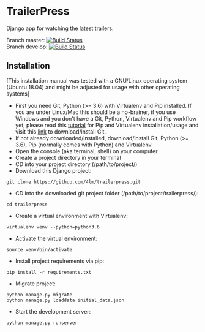 # TrailerPress

Django app for watching the latest trailers.

Branch master: [![Build Status](https://travis-ci.com/4lm/trailerpress.svg?branch=master)](https://travis-ci.com/4lm/trailerpress) \
Branch develop: [![Build Status](https://travis-ci.com/4lm/trailerpress.svg?branch=develop)](https://travis-ci.com/4lm/trailerpress)

## Installation

[This installation manual was tested with a GNU/Linux operating system (Ubuntu 18.04) and might be adjusted for usage with other operating systems]

- First you need Git, Python (>= 3.6) with Virtualenv and Pip installed. If you are under Linux/Mac this should be a no-brainer, if you use Windows and you don't have a Git, Python, Virtualenv and Pip workflow yet, please read this [tutorial](http://timmyreilly.azurewebsites.net/python-pip-virtualenv-installation-on-windows/) for Pip and Virtualenv installation/usage and visit this [link](https://git-scm.com/download/win) to download/install Git.
- If not already downloaded/installed, download/install Git, Python (>= 3.6), Pip (normally comes with Python) and Virtualenv
- Open the console (aka terminal, shell) on your computer
- Create a project directory in your terminal
- CD into your project directory (/path/to/project/)
- Download this Django project:
```
git clone https://github.com/4lm/trailerpress.git
```
- CD into the downloaded git project folder (/path/to/project/trailerpress/):
```
cd trailerpress
```
- Create a virtual environment with Virtualenv:
```
virtualenv venv --python=python3.6
```
- Activate the virtual environment:
```
source venv/bin/activate
```
- Install project requirements via pip:
```
pip install -r requirements.txt
```
- Migrate project:
```
python manage.py migrate
python manage.py loaddata initial_data.json
```
- Start the development server:
```
python manage.py runserver
```
